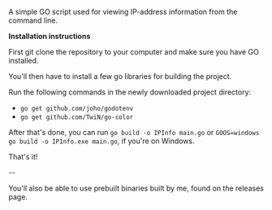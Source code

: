 A simple GO script used for viewing IP-address information from the command line.

**Installation instructions**

First git clone the repository to your computer and make sure you have GO installed.

You'll then have to install a few go libraries for building the project.

Run the following commands in the newly downloaded project directory:
 - `go get github.com/joho/godotenv`
 - `go get github.com/TwiN/go-color`

After that's done, you can run `go build -o IPInfo main.go` or `GOOS=windows go build -o IPInfo.exe main.go`, if you're on Windows.

That's it!

--

You'll also be able to use prebuilt binaries built by me, found on the releases page.
